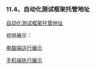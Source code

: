 ### 11.4、自动化测试框架托管地址

[自动化测试框架托管地址](<https://gitee.com/xiaolanyun/DevOps_AppiumTest>)

视频展示：

[电脑端运行展示](<https://www.bilibili.com/video/av50838305?pop_share=1>)

[手机端执行展示](<https://www.bilibili.com/video/av50838305/?p=2>)

